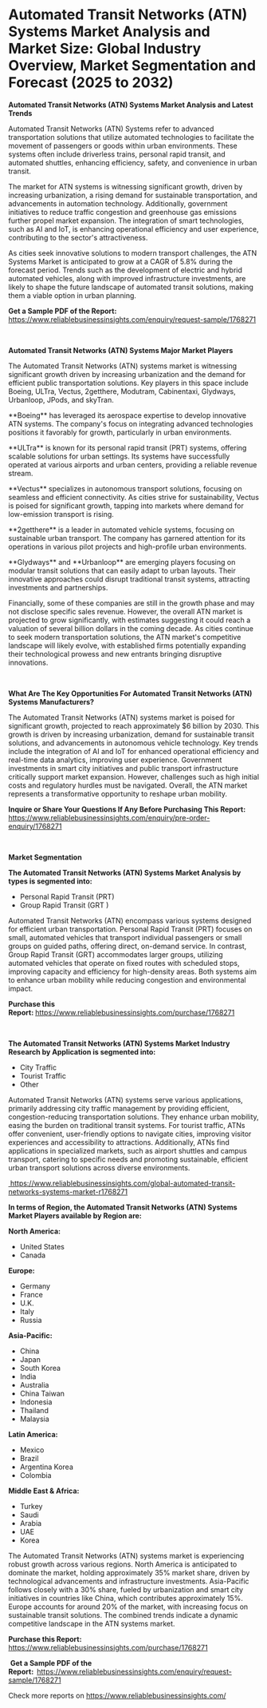 <p><h1>Automated Transit Networks (ATN) Systems Market Analysis and Market Size: Global Industry Overview, Market Segmentation and Forecast (2025 to 2032)</h1></p><p><strong>Automated Transit Networks (ATN) Systems Market Analysis and Latest Trends</strong></p>
<p><p>Automated Transit Networks (ATN) Systems refer to advanced transportation solutions that utilize automated technologies to facilitate the movement of passengers or goods within urban environments. These systems often include driverless trains, personal rapid transit, and automated shuttles, enhancing efficiency, safety, and convenience in urban transit. </p><p>The market for ATN systems is witnessing significant growth, driven by increasing urbanization, a rising demand for sustainable transportation, and advancements in automation technology. Additionally, government initiatives to reduce traffic congestion and greenhouse gas emissions further propel market expansion. The integration of smart technologies, such as AI and IoT, is enhancing operational efficiency and user experience, contributing to the sector's attractiveness.</p><p>As cities seek innovative solutions to modern transport challenges, the ATN Systems Market is anticipated to grow at a CAGR of 5.8% during the forecast period. Trends such as the development of electric and hybrid automated vehicles, along with improved infrastructure investments, are likely to shape the future landscape of automated transit solutions, making them a viable option in urban planning.</p></p>
<p><strong>Get a Sample PDF of the Report:&nbsp;</strong> <a href="https://www.reliablebusinessinsights.com/enquiry/request-sample/1768271?utm_campaign=3133&utm_medium=2&utm_source=Github&utm_content=ia&utm_term=11032025&utm_id=automated-transit-networks-atn-systems">https://www.reliablebusinessinsights.com/enquiry/request-sample/1768271</a></p>
<p>&nbsp;</p>
<p><strong>Automated Transit Networks (ATN) Systems Major Market Players</strong></p>
<p><p>The Automated Transit Networks (ATN) systems market is witnessing significant growth driven by increasing urbanization and the demand for efficient public transportation solutions. Key players in this space include Boeing, ULTra, Vectus, 2getthere, Modutram, Cabinentaxi, Glydways, Urbanloop, JPods, and skyTran.</p><p>**Boeing** has leveraged its aerospace expertise to develop innovative ATN systems. The company's focus on integrating advanced technologies positions it favorably for growth, particularly in urban environments. </p><p>**ULTra** is known for its personal rapid transit (PRT) systems, offering scalable solutions for urban settings. Its systems have successfully operated at various airports and urban centers, providing a reliable revenue stream. </p><p>**Vectus** specializes in autonomous transport solutions, focusing on seamless and efficient connectivity. As cities strive for sustainability, Vectus is poised for significant growth, tapping into markets where demand for low-emission transport is rising.</p><p>**2getthere** is a leader in automated vehicle systems, focusing on sustainable urban transport. The company has garnered attention for its operations in various pilot projects and high-profile urban environments. </p><p>**Glydways** and **Urbanloop** are emerging players focusing on modular transit solutions that can easily adapt to urban layouts. Their innovative approaches could disrupt traditional transit systems, attracting investments and partnerships.</p><p>Financially, some of these companies are still in the growth phase and may not disclose specific sales revenue. However, the overall ATN market is projected to grow significantly, with estimates suggesting it could reach a valuation of several billion dollars in the coming decade. As cities continue to seek modern transportation solutions, the ATN market's competitive landscape will likely evolve, with established firms potentially expanding their technological prowess and new entrants bringing disruptive innovations.</p></p>
<p>&nbsp;</p>
<p><strong>What Are The Key Opportunities For Automated Transit Networks (ATN) Systems Manufacturers?</strong></p>
<p><p>The Automated Transit Networks (ATN) systems market is poised for significant growth, projected to reach approximately $6 billion by 2030. This growth is driven by increasing urbanization, demand for sustainable transit solutions, and advancements in autonomous vehicle technology. Key trends include the integration of AI and IoT for enhanced operational efficiency and real-time data analytics, improving user experience. Government investments in smart city initiatives and public transport infrastructure critically support market expansion. However, challenges such as high initial costs and regulatory hurdles must be navigated. Overall, the ATN market represents a transformative opportunity to reshape urban mobility.</p></p>
<p><strong>Inquire or Share Your Questions If Any Before Purchasing This Report:</strong> <a href="https://www.reliablebusinessinsights.com/enquiry/pre-order-enquiry/1768271?utm_campaign=3133&utm_medium=2&utm_source=Github&utm_content=ia&utm_term=11032025&utm_id=automated-transit-networks-atn-systems">https://www.reliablebusinessinsights.com/enquiry/pre-order-enquiry/1768271</a></p>
<p>&nbsp;</p>
<p><strong>Market Segmentation</strong></p>
<p><strong>The Automated Transit Networks (ATN) Systems Market Analysis by types is segmented into:</strong></p>
<p><ul><li>Personal Rapid Transit (PRT)</li><li>Group Rapid Transit (GRT )</li></ul></p>
<p><p>Automated Transit Networks (ATN) encompass various systems designed for efficient urban transportation. Personal Rapid Transit (PRT) focuses on small, automated vehicles that transport individual passengers or small groups on guided paths, offering direct, on-demand service. In contrast, Group Rapid Transit (GRT) accommodates larger groups, utilizing automated vehicles that operate on fixed routes with scheduled stops, improving capacity and efficiency for high-density areas. Both systems aim to enhance urban mobility while reducing congestion and environmental impact.</p></p>
<p><strong>Purchase this Report:&nbsp;</strong><a href="https://www.reliablebusinessinsights.com/purchase/1768271?utm_campaign=3133&utm_medium=2&utm_source=Github&utm_content=ia&utm_term=11032025&utm_id=automated-transit-networks-atn-systems">https://www.reliablebusinessinsights.com/purchase/1768271</a></p>
<p>&nbsp;</p>
<p><strong>The Automated Transit Networks (ATN) Systems Market Industry Research by Application is segmented into:</strong></p>
<p><ul><li>City Traffic</li><li>Tourist Traffic</li><li>Other</li></ul></p>
<p><p>Automated Transit Networks (ATN) systems serve various applications, primarily addressing city traffic management by providing efficient, congestion-reducing transportation solutions. They enhance urban mobility, easing the burden on traditional transit systems. For tourist traffic, ATNs offer convenient, user-friendly options to navigate cities, improving visitor experiences and accessibility to attractions. Additionally, ATNs find applications in specialized markets, such as airport shuttles and campus transport, catering to specific needs and promoting sustainable, efficient urban transport solutions across diverse environments.</p></p>
<p><a href="https://www.reliablebusinessinsights.com/global-automated-transit-networks-systems-market-r1768271?utm_campaign=3133&utm_medium=2&utm_source=Github&utm_content=ia&utm_term=11032025&utm_id=automated-transit-networks-atn-systems">&nbsp;https://www.reliablebusinessinsights.com/global-automated-transit-networks-systems-market-r1768271</a></p>
<p><strong>In terms of Region, the Automated Transit Networks (ATN) Systems Market Players available by Region are:</strong></p>
<p>
    <p> <strong> North America: </strong>
        <ul>
            <li>United States</li>
            <li>Canada</li>
        </ul>
        </p> 
    <p> <strong> Europe: </strong>
        <ul>
            <li>Germany</li>
            <li>France</li>
            <li>U.K.</li>
            <li>Italy</li>
            <li>Russia</li>
        </ul>
        </p> 
    <p> <strong> Asia-Pacific: </strong>
        <ul>
            <li>China</li>
            <li>Japan</li>
            <li>South Korea</li>
            <li>India</li>
            <li>Australia</li>
            <li>China Taiwan</li>
            <li>Indonesia</li>
            <li>Thailand</li>
            <li>Malaysia</li>
        </ul>
        </p> 
    <p> <strong> Latin America: </strong>
        <ul>
            <li>Mexico</li>
            <li>Brazil</li>
            <li>Argentina Korea</li>
            <li>Colombia</li>
        </ul>
        </p> 
    <p> <strong> Middle East & Africa: </strong>
        <ul>
            <li>Turkey</li>
            <li>Saudi</li>
            <li>Arabia</li>
            <li>UAE</li>
            <li>Korea</li>
        </ul>
    </p>
    </p>
<p><p>The Automated Transit Networks (ATN) systems market is experiencing robust growth across various regions. North America is anticipated to dominate the market, holding approximately 35% market share, driven by technological advancements and infrastructure investments. Asia-Pacific follows closely with a 30% share, fueled by urbanization and smart city initiatives in countries like China, which contributes approximately 15%. Europe accounts for around 20% of the market, with increasing focus on sustainable transit solutions. The combined trends indicate a dynamic competitive landscape in the ATN systems market.</p></p>
<p><strong>Purchase this Report: </strong><a href="https://www.reliablebusinessinsights.com/purchase/1768271?utm_campaign=3133&utm_medium=2&utm_source=Github&utm_content=ia&utm_term=11032025&utm_id=automated-transit-networks-atn-systems">https://www.reliablebusinessinsights.com/purchase/1768271</a></p>
<p>&nbsp;<strong>Get a Sample PDF of the Report:&nbsp;&nbsp;</strong><a href="https://www.reliablebusinessinsights.com/enquiry/request-sample/1768271?utm_campaign=3133&utm_medium=2&utm_source=Github&utm_content=ia&utm_term=11032025&utm_id=automated-transit-networks-atn-systems">https://www.reliablebusinessinsights.com/enquiry/request-sample/1768271</a></p>
<p><strong></strong></p>
<p>Check more reports on <a href="https://www.reliablebusinessinsights.com/?utm_campaign=3133&utm_medium=2&utm_source=Github&utm_content=ia&utm_term=11032025&utm_id=automated-transit-networks-atn-systems">https://www.reliablebusinessinsights.com/</a></p>